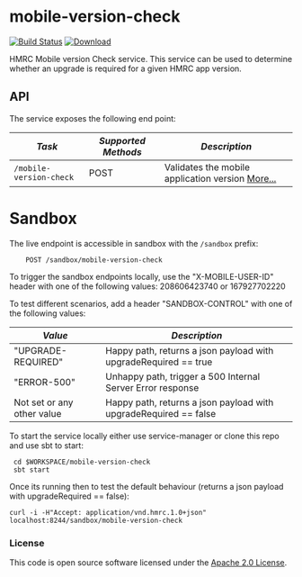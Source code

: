 # mobile-version-check

[![Build Status](https://travis-ci.org/hmrc/mobile-version-check.svg)](https://travis-ci.org/hmrc/mobile-version-check) [ ![Download](https://api.bintray.com/packages/hmrc/releases/mobile-version-check/images/download.svg) ](https://bintray.com/hmrc/releases/mobile-version-check/_latestVersion)


HMRC Mobile version Check service.
This service can be used to determine whether an upgrade is required for a given HMRC app version.

API
---

The service exposes the following end point:

| *Task* | *Supported Methods* | *Description* |
|--------|----|----|
| ```/mobile-version-check``` | POST | Validates the mobile application version [More...](docs/version-check.md) |


# Sandbox
The live endpoint is accessible in sandbox with the `/sandbox` prefix:
```
    POST /sandbox/mobile-version-check
```

To trigger the sandbox endpoints locally, use the "X-MOBILE-USER-ID" header with one of the following values:
208606423740 or 167927702220

To test different scenarios, add a header "SANDBOX-CONTROL" with one of the following values:

| *Value* | *Description* |
|--------|----|
| "UPGRADE-REQUIRED" | Happy path, returns a json payload with upgradeRequired == true |
| "ERROR-500" | Unhappy path, trigger a 500 Internal Server Error response |
| Not set or any other value | Happy path, returns a json payload with upgradeRequired == false |

To start the service locally either use service-manager or clone this repo and use sbt to start:
```
 cd $WORKSPACE/mobile-version-check
 sbt start 
```

Once its running then to test the default behaviour (returns a json payload with upgradeRequired == false):
```
curl -i -H"Accept: application/vnd.hmrc.1.0+json" localhost:8244/sandbox/mobile-version-check
```


### License

This code is open source software licensed under the [Apache 2.0 License]("http://www.apache.org/licenses/LICENSE-2.0.html").
